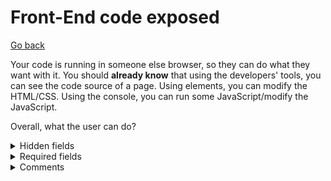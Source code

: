 # Front-End code exposed

[Go back](../../../programming/web/_general/_old/general/index.md#security)

Your code is running in someone else browser, so they can do what they want with it. You should **already know** that using the developers' tools, you can see the code source of a page. Using elements, you can modify the HTML/CSS. Using the console, you can run some JavaScript/modify the JavaScript.

Overall, what the user can do?

<details class="details-e">
<summary>Hidden fields</summary>

If you made a field hidden, it's only `hidden` for your average user, but we can easily change the value of the hidden field.

Ex: you stored the ID of my account in the form to edit my profile, what if I put someone else ID inside? In the first place, this ID should be in the `$_SESSION`, so that was a pretty bad move 😶.
</details>

<details class="details-e">
<summary>Required fields</summary>

If a field is **required**, or you added a script in **JS** to check the form,  the user can **remove** or bypass anything. You **have to** test everything **again** in PHP. You will do it once in HTML/CSS for the normal users, and another one for the "hackers".
</details>

<details class="details-e">
<summary>Comments</summary>

You should never make HTML comments in your code (as anyone can read them). Instead, developers are making **PHP comments** like this

```php
<?php // some comment ?>
```
</details>